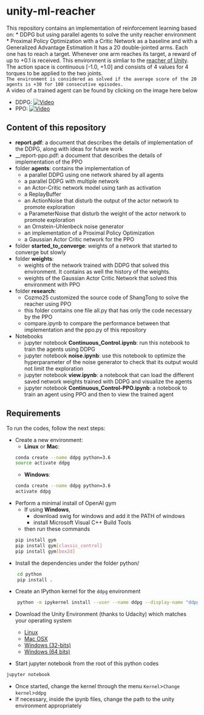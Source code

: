 # unity-ml-reacher
This repository contains an implementation of reinforcement learning based on:
	* DDPG but using parallel agents to solve the unity reacher environment
	* Proximal Policy Optimization with a Critic Network as a baseline and with a Generalized Advantage Estimation
It has a 20 double-jointed arms. Each one has to reach a target. Whenever one arm reaches its target, a reward of up to +0.1 is received. This environment is simliar to the [reacher of Unity](https://github.com/Unity-Technologies/ml-agents/blob/master/docs/Learning-Environment-Examples.md#reacher).<br/>
The action space is continuous [-1.0, +1.0] and consists of 4 values for 4 torques to be applied to the two joints. <br/>
`The environment is considered as solved if the average score of the 20 agents is +30 for 100 consecutive episodes.`<br/>
A video of a trained agent can be found by clicking on the image here below <br/>
* DDPG: [![Video](https://img.youtube.com/vi/6s2ejba1s_s/0.jpg)](https://www.youtube.com/watch?v=6s2ejba1s_s)
* PPO: [![Video](https://img.youtube.com/vi/E0uoV_c21w8/0.jpg)](https://www.youtube.com/watch?v=E0uoV_c21w8)
## Content of this repository
* __report.pdf__: a document that describes the details of  implementation of the DDPG, along with ideas for future work
* __report-ppo.pdf: a document that describes the details of implementation of the PPO
* folder __agents__: contains the implementation of
	* a parallel DDPG using one network shared by all agents
	* a parallel DDPG with multiple network
	* an Actor-Critic network model using tanh as activation
	* a ReplayBuffer
	* an ActionNoise that disturb the output of the actor network to promote exploration
	* a ParameterNoise that disturb the weight of the actor network to promote exploration
	* an Ornstein-Uhlenbeck noise generator
	* an implementation of a Proximal Policy Optimization
	* a Gaussian Actor Critic network for the PPO
* folder __started_to_converge__: weights of a network that started to converge but slowly
* folder __weights__: 
	* weights of the network trained with DDPG that solved this environment. It contains as well the history of the weights.
	* weights of the Gaussian Actor Critic Network that solved this environment with PPO
* folder __research__:
	* Cozmo25 customized the source code of ShangTong to solve the reacher using PPO
	* this folder contains one file all.py that has only the code necessary by the PPO
	* compare.ipynb to compare the performance between that implementation and the ppo.py of this repository
* Notebooks
	* jupyter notebook __Continuous_Control.ipynb__: run this notebook to train the agents using DDPG
	* jupyter notebook __noise.ipynb__: use this notebook to optimize the hyperparameter of the noise generator to check that its output would not limit the exploration
	* jupyter notebook __view.ipynb__: a notebook that can load the different saved network weights trained with DDPG and visualize the agents
	* jupyter notebook __Continuous_Control-PPO.ipynb__: a notebook to train an agent using PPO and then to view the trained agent
## Requirements
To run the codes, follow the next steps:
* Create a new environment:
	* __Linux__ or __Mac__: 
	```bash
	conda create --name ddpg python=3.6
	source activate ddpg
	```
	* __Windows__: 
	```bash
	conda create --name ddpg python=3.6 
	activate ddpg
	```
* Perform a minimal install of OpenAI gym
	* If using __Windows__, 
		* download swig for windows and add it the PATH of windows
		* install Microsoft Visual C++ Build Tools
	* then run these commands
	```bash
	pip install gym
	pip install gym[classic_control]
	pip install gym[box2d]
	```
* Install the dependencies under the folder python/
```bash
	cd python
	pip install .
```
* Create an IPython kernel for the `ddpg` environment
```bash
	python -m ipykernel install --user --name ddpg --display-name "ddpg"
```
* Download the Unity Environment (thanks to Udacity) which matches your operating system
	* [Linux](https://s3-us-west-1.amazonaws.com/udacity-drlnd/P2/Reacher/Reacher_Linux.zip)
	* [Mac OSX](https://s3-us-west-1.amazonaws.com/udacity-drlnd/P2/Reacher/Reacher.app.zip)
	* [Windows (32-bits)](https://s3-us-west-1.amazonaws.com/udacity-drlnd/P2/Reacher/Reacher_Windows_x86.zip)
	* [Windows (64 bits)](https://s3-us-west-1.amazonaws.com/udacity-drlnd/P2/Reacher/Reacher_Windows_x86_64.zip)

* Start jupyter notebook from the root of this python codes
```bash
jupyter notebook
```
* Once started, change the kernel through the menu `Kernel`>`Change kernel`>`ddpg`
* If necessary, inside the ipynb files, change the path to the unity environment appropriately

